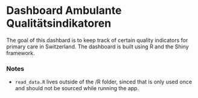 
# Dashboard Ambulante Qualitätsindikatoren

<!-- badges: start -->
<!-- badges: end -->

The goal of this dashbard is to keep track of certain quality indicators for primary care in Switzerland. 
The dashboard is built using R and the Shiny framework.


### Notes

* `read_data.R` lives outside of the /R folder, sinced that is only used once and should not be sourced while running the app.



